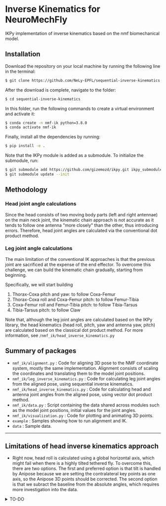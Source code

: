 # Inverse Kinematics for NeuroMechFly
IKPy implementation of inverse kinematics based on the nmf biomechanical model.

## Installation

Download the repository on your local machine by running the following line in the terminal:
```bash
$ git clone https://github.com/NeLy-EPFL/sequential-inverse-kinematics.git
```
After the download is complete, navigate to the folder:
```bash
$ cd sequential-inverse-kinematics
```
In this folder, run the following commands to create a virtual environment and activate it:
```bash
$ conda create -n nmf-ik python=3.8.0
$ conda activate nmf-ik
```
Finally, install all the dependencies by running:
```bash
$ pip install -e .
```

Note that the IKPy module is added as a submodule. To initialize the submodule, run:
```bash
$ git submodule add https://github.com/gizemozd/ikpy.git ikpy_submodule
$ git submodule update --init
```

## Methodology

### Head joint angle calculations
Since the head consists of two moving body parts (left and right antennae) on the main neck joint, the kinematic chain approach is not accurate as it tends to follow one antenna "more closely" than the other, thus introducing errors. Therefore, head joint angles are calculated via the conventional dot product method.


### Leg joint angle calculations

The main limitation of the conventional IK approaches is that the previous joint are sacrificed at the expense of the end effector. To overcome this challenge, we can build the kinematic chain gradually, starting from beginning.

Specifically, we will start building
1. Thorax-Coxa pitch and yaw: to follow Coxa-Femur
2. Thorax-Coxa roll and Coxa-Femur pitch: to follow Femur-Tibia
3. Coxa-Femur roll and Femur-Tibia pitch: to follow Tibia-Tarsus
4. Tibia-Tarsus pitch: to follow Claw

Note that, although the leg joint angles are calculated based on the IKPy library, the head kinematics (head roll, pitch, yaw and antenna yaw, pitch) are calculated based on the classical dot product method. For more information, see ```/nmf_ik/head_inverse_kinematics.py```

## Summary of packages

- ```nmf_ik/alignment.py``` : Code for aligning 3D pose to the NMF coordinate system, mostly the same implementation. Alignment consists of scaling the coordinates and translating them to the model joint positions.
- ```nmf_ik/leg_inverse_kinematics.py``` : Code for calculating leg joint angles from the aligned pose, using sequential inverse kinematics.
- ```nmf_ik/head_inverse_kinematics.py``` : Code for calculating head and antenna joint angles from the aligned pose, using vector dot product method.
- ```nmf_ik/data.py``` : Script containing the data shared across modules such as the model joint positions, initial values for the joint angles.
- ```nmf_ik/visualization.py``` : Code for plotting and animating 3D points.
- ```example``` : Samples showing how to run alignment and IK.
- ```data``` : Sample data.
---

## Limitations of head inverse kinematics approach
* Right now, head roll is calculated using a global horizontal axis, which might fail when there is a highly tilted tethered fly. To overcome this, there are two options. The first and preferred option is that tilt is handled by Anipose because we are setting the contralateral key points as one axis, so the Anipose 3D points should be corrected. The second option is that we subract the baseline from the absolute angles, which requires more investigation into the data.

<details closed>

<summary>TO-DO</summary>

  + [ ] Adaptation of code to locomotion
  + [ ] Parallelization of leg inv kin calculation (code speed improvement)
  + [x] Head kinematics -> antennal pitch and head roll
</details>
